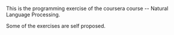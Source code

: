 This is the programming exercise of the coursera course -- Natural Language Processing.

Some of the exercises are self proposed.
